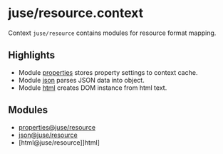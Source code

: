 # juse/resource.context

Context `juse/resource` contains modules for resource format mapping.

## Highlights

* Module [properties] stores property settings to context cache.
* Module [json] parses JSON data into object.
* Module [html] creates DOM instance from html text.

## Modules

* [properties@juse/resource][properties]
* [json@juse/resource][json]
* [html@juse/resource]]html]

[properties]:	../juse/resource/properties
[json]:			../juse/resource/json
[html]:			../juse/resource/html
